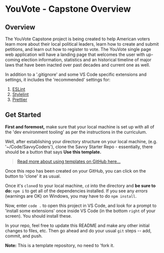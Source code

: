 # YouVote - Capstone Overview

## Overview

The YouVote Capstone project is being created to help American voters learn more about their local political leaders, learn how to create and submit petitions, and learn out how to register to vote. The YouVote single page web application will have a landing page that welcomes the user with up-coming election information, statistics and an historical timeline of major laws that have been inacted over past decades and current one as well.

In addition to a '.gitignore' and some VS Code specific extensions and settings, it includes the 'recommended' settings for:

1. [ESLint](eslint.org)
2. [Stylelint](stylelint.io)
3. [Prettier](prettier.io)

## Get Started

**First and foremost,** make sure that your local machine is set up with all of the 'dev environment tooling' as per the instructions in the curriculum.

Well, after establishing your directory structure on your local machine, (e.g. '~/Code/SavvyCoders'), clone the Savvy Starter Repo - essentially, there should be a button that says **Use this template.**

> [Read more about using templates on GitHub here...](https://help.github.com/en/github/creating-cloning-and-archiving-repositories/creating-a-repository-from-a-template)

Once this repo has been created on your GitHub, you can click on the button to 'clone' it as usual.

Once it's `clone`d to your local machine, `cd` into the directory and **be sure to do:** `npm i` to get all of the dependencies installed. If you see any _errors_ (warnings are OK) on Windows, you may have to do `npm install`.

Now, enter `code .` to open this project in VS Code, and look for a prompt to 'install some extensions' once inside VS Code (in the bottom `right` of your screen). You should install these.

In your repo, feel free to update this README and make any other initial changes to files, etc. Then go ahead and do your usual `git` steps -- add, commit, and push.

**Note:** This is a template repository, no need to 'fork it.
